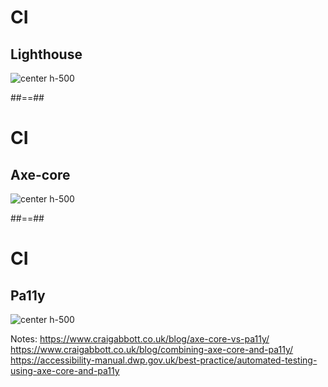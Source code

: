 <!-- .slide:  -->

# CI

## Lighthouse

![center h-500](./assets/images/lighthouse.svg)

##==##

<!-- .slide: -->

# CI

## Axe-core

![center h-500](./assets/images/axe.png)

##==##

<!-- .slide: -->

# CI

## Pa11y

![center h-500](./assets/images/pa11y.png)

Notes:
https://www.craigabbott.co.uk/blog/axe-core-vs-pa11y/
https://www.craigabbott.co.uk/blog/combining-axe-core-and-pa11y/
https://accessibility-manual.dwp.gov.uk/best-practice/automated-testing-using-axe-core-and-pa11y
